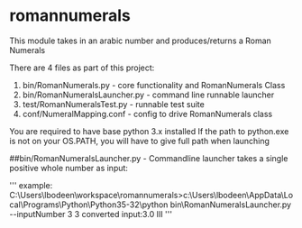 # romannumerals

This module takes in an arabic number and produces/returns a Roman Numerals

There are 4 files as part of this project: 

1. bin/RomanNumerals.py - core functionality and RomanNumerals Class
2. bin/RomanNumeralsLauncher.py - command line runnable launcher
3. test/RomanNumeralsTest.py - runnable test suite
4. conf/NumeralMapping.conf - config to drive RomanNumerals class

You are required to have base python 3.x installed
If the path to python.exe is not on your OS.PATH, you will have to give full path when launching


##bin/RomanNumeralsLauncher.py - Commandline launcher takes a single positive whole number as input:

'''
example:
C:\Users\lbodeen\workspace\romannumerals>c:\Users\lbodeen\AppData\Local\Programs\Python\Python35-32\python bin\RomanNumeralsLauncher.py --inputNumber 3
3
converted input:3.0
III
'''
